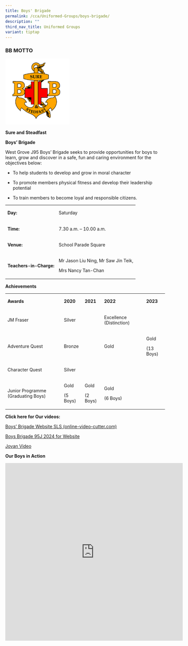 ```yaml
---
title: Boys' Brigade
permalink: /cca/Uniformed-Groups/boys-brigade/
description: ""
third_nav_title: Uniformed Groups
variant: tiptap
---
```

<h3>BB MOTTO</h3>
<div class="isomer-image-wrapper">
<img style="width:40%" height="auto" width="100%" src="/images/Until%202022_Pictures/Boys%20Brigade%20Logo.png">
</div>
<p><strong>Sure and Steadfast</strong>
</p>
<p><strong>Boys’ Brigade</strong>
</p>
<p>West Grove J95 Boys’ Brigade seeks to provide opportunities for boys to
learn, grow and discover in a safe, fun and caring environment for the
objectives below:</p>
<ul>
<li>
<p>To help students to develop and grow in moral character</p>
</li>
<li>
<p>To promote members physical fitness and develop their leadership potential</p>
</li>
<li>
<p>To train members to become loyal and responsible citizens.</p>
</li>
</ul>
<table style="minWidth: 50px">
<colgroup>
<col>
<col>
</colgroup>
<tbody>
<tr>
<td rowspan="1" colspan="1">
<p><strong>Day:</strong>
</p>
</td>
<td rowspan="1" colspan="1">
<p>Saturday</p>
</td>
</tr>
<tr>
<td rowspan="1" colspan="1">
<p><strong>Time:</strong>
</p>
</td>
<td rowspan="1" colspan="1">
<p>7.30 a.m. – 10.00 a.m.</p>
</td>
</tr>
<tr>
<td rowspan="1" colspan="1">
<p><strong>Venue:</strong>
</p>
</td>
<td rowspan="1" colspan="1">
<p>School Parade Square</p>
</td>
</tr>
<tr>
<td rowspan="1" colspan="1">
<p><strong>Teachers-in-Charge:</strong>
</p>
</td>
<td rowspan="1" colspan="1">
<p>Mr Jason Liu Ning, Mr Saw Jin Teik,</p>
<p>Mrs Nancy Tan-Chan</p>
</td>
</tr>
</tbody>
</table>
<p><strong>Achievements</strong>
</p>
<table style="minWidth: 125px">
<colgroup>
<col>
<col>
<col>
<col>
<col>
</colgroup>
<tbody>
<tr>
<td rowspan="1" colspan="1">
<p><strong>Awards</strong>
</p>
</td>
<td rowspan="1" colspan="1">
<p><strong>2020</strong>
</p>
</td>
<td rowspan="1" colspan="1">
<p><strong>2021</strong>
</p>
</td>
<td rowspan="1" colspan="1">
<p><strong>2022</strong>
</p>
</td>
<td rowspan="1" colspan="1">
<p><strong>2023</strong>
</p>
</td>
</tr>
<tr>
<td rowspan="1" colspan="1">
<p>JM Fraser</p>
</td>
<td rowspan="1" colspan="1">
<p>Silver</p>
</td>
<td rowspan="1" colspan="1">
<p>&nbsp;</p>
</td>
<td rowspan="1" colspan="1">
<p>Excellence (Distinction)</p>
</td>
<td rowspan="1" colspan="1">
<p>&nbsp;</p>
</td>
</tr>
<tr>
<td rowspan="1" colspan="1">
<p>Adventure Quest</p>
</td>
<td rowspan="1" colspan="1">
<p>Bronze</p>
</td>
<td rowspan="1" colspan="1">
<p>&nbsp;</p>
</td>
<td rowspan="1" colspan="1">
<p>Gold</p>
</td>
<td rowspan="1" colspan="1">
<p>Gold</p>
<p>(13 Boys)</p>
</td>
</tr>
<tr>
<td rowspan="1" colspan="1">
<p>Character Quest</p>
</td>
<td rowspan="1" colspan="1">
<p>Silver</p>
</td>
<td rowspan="1" colspan="1">
<p>&nbsp;</p>
</td>
<td rowspan="1" colspan="1">
<p>&nbsp;</p>
</td>
<td rowspan="1" colspan="1">
<p>&nbsp;</p>
</td>
</tr>
<tr>
<td rowspan="1" colspan="1">
<p>Junior Programme (Graduating Boys)</p>
</td>
<td rowspan="1" colspan="1">
<p>Gold</p>
<p>(5 Boys)</p>
</td>
<td rowspan="1" colspan="1">
<p>Gold</p>
<p>(2 Boys)</p>
</td>
<td rowspan="1" colspan="1">
<p>Gold</p>
<p>(6 Boys)</p>
</td>
<td rowspan="1" colspan="1">
<p>&nbsp;</p>
</td>
</tr>
</tbody>
</table>
<p><strong>Click here for Our videos:</strong>
</p>
<p><a href="https://drive.google.com/file/d/1Zu0ow4K-Dx6s2-4qwfDczulXIy05XIIq/view?usp=sharing" rel="noopener nofollow" target="_blank">Boys’ Brigade Website SLS (online-video-cutter.com)</a>
</p>
<p><a href="https://drive.google.com/file/d/1PrOqkwzwvmmnUeGpyogrHaAtNYBdH_w9/view?usp=sharing" rel="noopener nofollow" target="_blank">Boys Brigade 95J 2024 for Website</a>
</p>
<p><a href="https://drive.google.com/file/d/1FeHjmmQTWZmXlh5xHZN_HqSMyU1M2F4f/view?usp=sharing" rel="noopener nofollow" target="_blank">Jovan Video</a>
</p>
<p></p>
<p></p>
<p><strong>Our Boys in Action</strong>
</p>
<div class="iframe-wrapper">
<iframe height="560" width="560" allowfullscreen="true" frameborder="0" src="https://docs.google.com/presentation/d/e/2PACX-1vR7u3jXePI1MxmC9r0dI6FZWcKhhJ6d-_8Z7HlAiEnm2GXXdO4qNphhdj33QgUpCjAwo_wgM0cmSP7A/embed?start=true&amp;loop=true&amp;delayms=3000"></iframe>
</div>
<p></p>